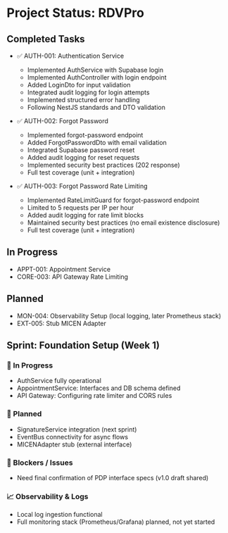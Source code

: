 # Project Status: RDVPro

## Completed Tasks
- ✅ AUTH-001: Authentication Service
  - Implemented AuthService with Supabase login
  - Implemented AuthController with login endpoint
  - Added LoginDto for input validation
  - Integrated audit logging for login attempts
  - Implemented structured error handling
  - Following NestJS standards and DTO validation

- ✅ AUTH-002: Forgot Password
  - Implemented forgot-password endpoint
  - Added ForgotPasswordDto with email validation
  - Integrated Supabase password reset
  - Added audit logging for reset requests
  - Implemented security best practices (202 response)
  - Full test coverage (unit + integration)

- ✅ AUTH-003: Forgot Password Rate Limiting
  - Implemented RateLimitGuard for forgot-password endpoint
  - Limited to 5 requests per IP per hour
  - Added audit logging for rate limit blocks
  - Maintained security best practices (no email existence disclosure)
  - Full test coverage (unit + integration)

## In Progress
- APPT-001: Appointment Service
- CORE-003: API Gateway Rate Limiting

## Planned
- MON-004: Observability Setup (local logging, later Prometheus stack)
- EXT-005: Stub MICEN Adapter

## Sprint: Foundation Setup (Week 1)

### 🚀 In Progress
- AuthService fully operational
- AppointmentService: Interfaces and DB schema defined
- API Gateway: Configuring rate limiter and CORS rules

### 📝 Planned
- SignatureService integration (next sprint)
- EventBus connectivity for async flows
- MICENAdapter stub (external interface)

### 🛑 Blockers / Issues
- Need final confirmation of PDP interface specs (v1.0 draft shared)

### 📈 Observability & Logs
- Local log ingestion functional
- Full monitoring stack (Prometheus/Grafana) planned, not yet started
